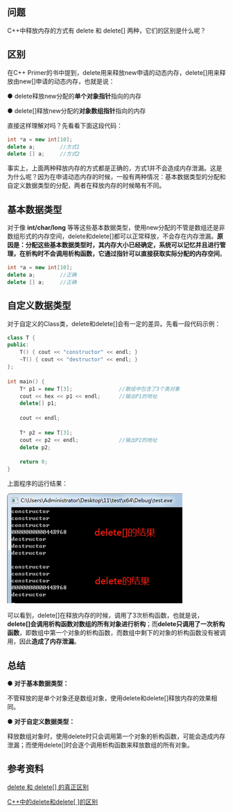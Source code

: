 ## 问题

C++中释放内存的方式有 delete 和 delete[] 两种，它们的区别是什么呢？

## 区别

在C++ Primer的书中提到，delete用来释放new申请的动态内存，delete[]用来释放由new[]申请的动态内存，也就是说：

● delete释放new分配的**单个对象指针**指向的内存

● delete[]释放new分配的**对象数组指针**指向的内存

直接这样理解对吗？先看看下面这段代码：

```C++
int *a = new int[10];
delete a;        //方式1
delete [] a;     //方式2
```

事实上，上面两种释放内存的方式都是正确的，方式1并不会造成内存泄漏。这是为什么呢？因为在申请动态内存的时候，一般有两种情况：基本数据类型的分配和自定义数据类型的分配，两者在释放内存的时候略有不同。

## 基本数据类型

对于像 **int/char/long** 等等这些基本数据类型，使用new分配的不管是数组还是非数组形式的内存空间，delete和delete[]都可以正常释放，不会存在内存泄漏。**原因是：分配这些基本数据类型时，其内存大小已经确定，系统可以记忆并且进行管理，在析构时不会调用析构函数，它通过指针可以直接获取实际分配的内存空间**。

```c++
int *a = new int[10];
delete a;        //正确
delete [] a;     //正确
```

## 自定义数据类型

对于自定义的Class类，delete和delete[]会有一定的差异。先看一段代码示例：

```c++
class T {
public:
	T() { cout << "constructor" << endl; }
	~T() { cout << "destructor" << endl; }
};

int main() {
	T* p1 = new T[3];				//数组中包含了3个类对象
	cout << hex << p1 << endl;      //输出P1的地址
	delete[] p1;
    
	cout << endl;
    
	T* p2 = new T[3];
	cout << p2 << endl;             //输出P2的地址
	delete p2;

	return 0;
}
```

上面程序的运行结果：

![](https://raw.githubusercontent.com/xn1997/picgo/master/mIwzKtRjFVMYTJX.png)

可以看到，delete[]在释放内存的时候，调用了3次析构函数，也就是说，**delete[]会调用析构函数对数组的所有对象进行析构**；而**delete只调用了一次析构函数**，即数组中第一个对象的析构函数，而数组中剩下的对象的析构函数没有被调用，因此**造成了内存泄漏**。

## 总结

**● 对于基本数据类型：**

不管释放的是单个对象还是数组对象，使用delete和delete[]释放内存的效果相同。

**● 对于自定义数据类型：**

释放数组对象时，使用delete时只会调用第一个对象的析构函数，可能会造成内存泄漏；而使用delete[]时会逐个调用析构函数来释放数组的所有对象。

## 参考资料

[delete 和 delete[] 的真正区别](https://www.cnblogs.com/wangjian8888/p/7905176.html)

[C++中的delete和delete[ ]的区别](https://blog.csdn.net/u012936940/article/details/80919880)

